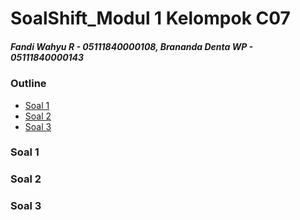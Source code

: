 # SoalShift_Modul 1 Kelompok C07
##### Fandi Wahyu R - 05111840000108, Brananda Denta WP - 05111840000143

### Outline
+ [Soal 1](#soal-1)
+ [Soal 2](#soal-2)
+ [Soal 3](#soal-3)

### Soal 1
### Soal 2
### Soal 3
